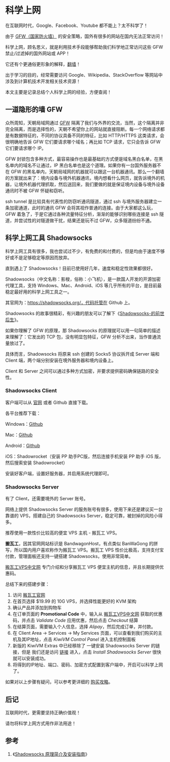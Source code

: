 # 科学上网

在互联网时代，Google、Facebook、Youtube 都不能上？太不科学了！

由于 [GFW（国家防火墙）](https://baike.baidu.com/item/Great%20Firewall/4843556?fromtitle=GFW&fromid=18582731&fr=aladdin) 的安全策略，国外有很多的网站在国内无法正常访问！

科学上网，顾名思义，就是利用技术手段能够帮助我们科学地正常访问这些 GFW 禁止/过滤掉的国外网站或 APP！

它还有个更通俗更形象的解释，[翻墙](https://baike.baidu.com/item/%E7%BF%BB%E5%A2%99/754773)！

出于学习的目的，经常需要访问 Google、Wikipedia、StackOverflow 等网站中涉及到计算机技术开发相关技术资源！

本文主要是记录总结个人科学上网的经验，方便查阅！

## 一道隐形的墙 GFW

众所周知，天朝局域网通过 [GFW](http://zh.wikipedia.org/wiki/%E9%87%91%E7%9B%BE%E5%B7%A5%E7%A8%8B) 隔离了我们与外界的交流，当然，这个隔离并非完全隔离，而是选择性的，天朝不希望你上的网站就直接阻断。每一个网络请求都是有数据特征的，不同的协议具备不同的特征，比如 HTTP/HTTPS 这类请求，会很明确地告诉 GFW 它们要请求哪个域名；再比如 TCP 请求，它只会告诉 GFW 它们要请求哪个 IP。

GFW 封锁包含多种方式，最容易操作也是最基础的方式便是域名黑白名单，在黑名单内的域名不让通过，IP 黑白名单也是这个道理。如果你有一台国外服务器不在 GFW 的黑名单内，天朝局域网的机器就可以跟这一台机器通讯。那么一个翻墙的方案就出来了：境内设备与境外机器通讯，境内想看什么网页，就告诉境外的机器，让境外机器代理抓取，然后送回来，我们要做的就是保证境内设备与境外设备通讯时不被 GFW 怀疑和窃听。

ssh tunnel 是比较具有代表性的防窃听通讯隧道，通过 ssh 与境外服务器建立一条加密通道，此时的通讯 GFW 会将其视作普通的连接。由于大家都这么玩，GFW 着急了，于是它通过各种流量特征分析，渐渐的能够识别哪些连接是 ssh 隧道，并尝试性的对隧道做干扰，结果还是玩不过 GFW，众多隧道纷纷不通。

## 科学上网工具 Shadowsocks

科学上网工具有很多，我也尝试过不少，有免费的和付费的，但是均由于速度不够好或不是足够稳定等原因而放弃。

直到遇上了 Shadowsocks！目前已使用好几年，速度和稳定性效果都很好。

Shadowsocks（中文名称：影梭，俗称：小飞机），是一款国人开发的开源加密代理工具，支持 Windows、Mac、Android、iOS 等几乎所有的平台，是目前最稳定最好用的科学上网工具之一。

其官网为：https://shadowsocks.org/，代码托管在 Github 上。

Shadowsocks 的故事很精彩，有兴趣的朋友可以了解下《[Shadowsocks-的前世后生](http://www.chinagfw.org/2016/08/shadowsocks_31.html)》。

如果你理解了 GFW 的原理，那 Shadowsocks 的原理就可以用一句简单的描述来理解了：它发出的 TCP 包，没有明显包特征，GFW 分析不出来，当作普通流量放过了。

具体而言，Shadowsocks 将原来 ssh 创建的 Socks5 协议拆开成 Server 端和 Client 端，两个端分别安装在境外服务器和境内设备上。

Client 和 Server 之间可以通过多种方式加密，并要求提供密码确保链路的安全性。 

### Shadowsocks Client

客户端可以从 [官网](https://shadowsocks.org/en/download/clients.html) 或者 Github 直接下载。

各平台推荐下载：

Windows：[Github](https://github.com/shadowsocks/shadowsocks-windows/releases)

Mac：[Github](https://github.com/shadowsocks/ShadowsocksX-NG/releases)

Android：[Github](https://github.com/shadowsocks/shadowsocks-windows/releases)

iOS：Shadowrocket（安装  PP 助手PC版，然后连接手机安装 PP 助手 iOS 版，然后搜索安装 Shadowrocket）

安装好客户端，设置好服务器，并启用系统代理即可。

### Shadowsocks Server

有了 Client，还需要境外的 Server 账号。

网络上提供 Shadowsocks Server 的服务账号有很多，使用下来还是建议买一台靠谱的 VPS，搭建自己的 Shadowsocks Server，稳定可靠，被封掉的风险小得多。

推荐使用一款性价比较高的便宜 VPS 主机 - 搬瓦工 VPS。

**搬瓦工**，因其官网网站标识是 BandwagonHost，有点类似 BanWaGong 的拼写，所以国内用户喜欢称作为搬瓦工 VPS。搬瓦工 VPS 性价比极高，支持支付宝付款，管理面板还支持一键搭建 Shadowsocks，使用非常简单。

[搬瓦工VPS中文网](http://banwagong.cn/ ) 专门介绍和分享搬瓦工 VPS 便宜主机的信息，并且长期提供优惠码。

总结下来的搭建步骤：

1. 访问 [搬瓦工官网](https://bandwagonhost.com/aff.php?aff=34596) 
2. 在首页选择 $19.99 的 10G VPS，并选择性能更好的 KVM 架构
3. 确认产品并添加到购物车
4. 在订单页面的 **Promotional Code** 中，输入从 [搬瓦工VPS中文网](http://banwagong.cn/ ) 获取的优惠码，并点击 *Validate Code* 应用优惠，然后点击 *Checkout* 结算
5. 在结算页面，需要输入个人信息，选择 *Alipay*，然后完成订单，并付款。
6. 在 Client Area -> Services -> My Services 页面，可以查看到我们购买的主机及其IP地址，点击 *KiwiVM Control Panel* 进入主机控制面板
7. 新版的 KiwiVM Extras 中已经移除了 一键安装 Shadowsocks Server 的链接，但是 我们还是访问 [链接]( https://kiwivm.64clouds.com/preloader.php?load=/main-exec.php?mode=extras_shadowsocks) 进入，点击 *Install Shadowsocks Server* 很快就可以安装成功。
8. 将得到的IP地址、端口、密码、加密方式配置到客户端中，开启可以科学上网了。

如果对以上步骤有疑问，可以参考更详细的 [购买攻略](http://banwagong.cn/gonglue.html)。

## 后记

互联网时代，更需要坚持正确价值观！

请勿将科学上网方式用作非法用途！

## 参考

1. 《[Shadowsocks 原理简介及安装指南](https://www.barretlee.com/blog/2016/08/03/shadowsocks/)》